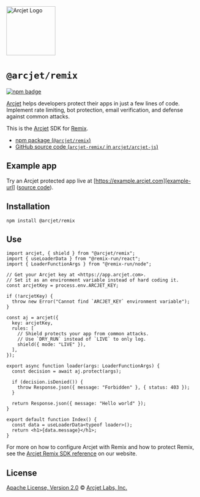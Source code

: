 <a href="https://arcjet.com" target="_arcjet-home">
  <picture>
    <source media="(prefers-color-scheme: dark)" srcset="https://arcjet.com/logo/arcjet-dark-lockup-voyage-horizontal.svg">
    <img src="https://arcjet.com/logo/arcjet-light-lockup-voyage-horizontal.svg" alt="Arcjet Logo" height="128" width="auto">
  </picture>
</a>

# `@arcjet/remix`

<p>
  <a href="https://www.npmjs.com/package/@arcjet/remix">
    <picture>
      <source media="(prefers-color-scheme: dark)" srcset="https://img.shields.io/npm/v/%40arcjet%2Fremix?style=flat-square&label=%E2%9C%A6Aj&labelColor=000000&color=5C5866">
      <img alt="npm badge" src="https://img.shields.io/npm/v/%40arcjet%2Fremix?style=flat-square&label=%E2%9C%A6Aj&labelColor=ECE6F0&color=ECE6F0">
    </picture>
  </a>
</p>

[Arcjet][arcjet] helps developers protect their apps in just a few lines of
code. Implement rate limiting, bot protection, email verification, and defense
against common attacks.

This is the [Arcjet][arcjet] SDK for [Remix][remix].

- [npm package (`@arcjet/remix`)](https://www.npmjs.com/package/@arcjet/remix)
- [GitHub source code (`arcjet-remix/` in `arcjet/arcjet-js`)](https://github.com/arcjet/arcjet-js/tree/main/arcjet-remix)

## Example app

Try an Arcjet protected app live at [https://example.arcjet.com][example-url]
([source code][example-source]).

## Installation

```shell
npm install @arcjet/remix
```

## Use

```tsx
import arcjet, { shield } from "@arcjet/remix";
import { useLoaderData } from "@remix-run/react";
import { LoaderFunctionArgs } from "@remix-run/node";

// Get your Arcjet key at <https://app.arcjet.com>.
// Set it as an environment variable instead of hard coding it.
const arcjetKey = process.env.ARCJET_KEY;

if (!arcjetKey) {
  throw new Error("Cannot find `ARCJET_KEY` environment variable");
}

const aj = arcjet({
  key: arcjetKey,
  rules: [
    // Shield protects your app from common attacks.
    // Use `DRY_RUN` instead of `LIVE` to only log.
    shield({ mode: "LIVE" }),
  ],
});

export async function loader(args: LoaderFunctionArgs) {
  const decision = await aj.protect(args);

  if (decision.isDenied()) {
    throw Response.json({ message: "Forbidden" }, { status: 403 });
  }

  return Response.json({ message: "Hello world" });
}

export default function Index() {
  const data = useLoaderData<typeof loader>();
  return <h1>{data.message}</h1>;
}
```

For more on how to configure Arcjet with Remix and how to protect Remix,
see the [Arcjet Remix SDK reference][arcjet-reference-remix] on our website.

## License

[Apache License, Version 2.0][apache-license] © [Arcjet Labs, Inc.][arcjet]

[arcjet-reference-remix]: https://docs.arcjet.com/reference/remix
[arcjet]: https://arcjet.com
[remix]: https://remix.run/
[example-url]: https://example.arcjet.com
[example-source]: https://github.com/arcjet/arcjet-js-example
[apache-license]: http://www.apache.org/licenses/LICENSE-2.0
